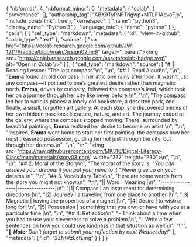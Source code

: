 {
  "nbformat": 4,
  "nbformat_minor": 0,
  "metadata": {
    "colab": {
      "provenance": [],
      "authorship_tag": "ABX9TyPNFTrigwp+MTLF1AevoFjp",
      "include_colab_link": true
    },
    "kernelspec": {
      "name": "python3",
      "display_name": "Python 3"
    },
    "language_info": {
      "name": "python"
    }
  },
  "cells": [
    {
      "cell_type": "markdown",
      "metadata": {
        "id": "view-in-github",
        "colab_type": "text"
      },
      "source": [
        "<a href=\"https://colab.research.google.com/github/JW-1211/Practice/blob/main/Assign02.md\" target=\"_parent\"><img src=\"https://colab.research.google.com/assets/colab-badge.svg\" alt=\"Open In Colab\"/></a>"
      ]
    },
    {
      "cell_type": "markdown",
      "source": [
        "# 🌺 Reading Lesson: \"The lost compass\"\n",
        "\n",
        "## 1. Read Aloud\n",
        "\n",
        "**Emma** found an old compass in her attic one rainy afternoon. It wasn’t just any compass—it pointed to one’s greatest desire rather than magnetic north. **Emma**, driven by curiosity, followed the compass’s lead, which took her on a journey through her city like never before.\n",
        "\n",
        "The compass led her to various places: a lonely old bookstore, a deserted park, and finally, a small, forgotten art gallery. At each stop, she discovered pieces of her own hidden passions: literature, nature, and art. The journey ended at the gallery, where the compass stopped moving. There, surrounded by beautiful paintings, **Emma** realized her desire to become an artist.\n",
        "\n",
        "Inspired, **Emma** went home to start her first painting, the compass now her most treasured possession, guiding her not just through the city, but through her dreams.\n",
        "\n",
        "\n",
        "<img src=\"https://raw.githubusercontent.com/MK316/Digital-Literacy-Class/main/materials/story03.png\" width=\"237\" height=\"230\">\n",
        "\n",
        "\n",
        "## 2. Moral of the Story\n",
        "The moral of the story is: _\"You can achieve your dreams if you put your mind to it.\"_ Never give up on your dreams.\n",
        "\n",
        "## 3. Vocabulary Table\n",
        "Here are some words from the story you might not know:\n",
        "\n",
        "|| Word       | Meaning        |\n",
        "|---|------------|----------------|\n",
        "|1| Compass    | an instrument for determining directions |\n",
        "|2| Journey    | a traveling from one place to another |\n",
        "|3| Magnetic   |  having the properties of a magnet   |\n",
        "|4| Desire     | to wish or long for |\n",
        "|5| Possession | something that you own or have with you at a particular time |\n",
        "\n",
        "## 4. Reflection\n",
        "- Think about a time when you had to use your cleverness to solve a problem.\n",
        "- Write a few sentences on how you could use kindness in that situation as well.\n",
        "\n",
        "🌿 _**Note:** Don't forget to submit your reflection by next Wednesday!_"
      ],
      "metadata": {
        "id": "2ZNtVzEcfLmg"
      }
    }
  ]
}